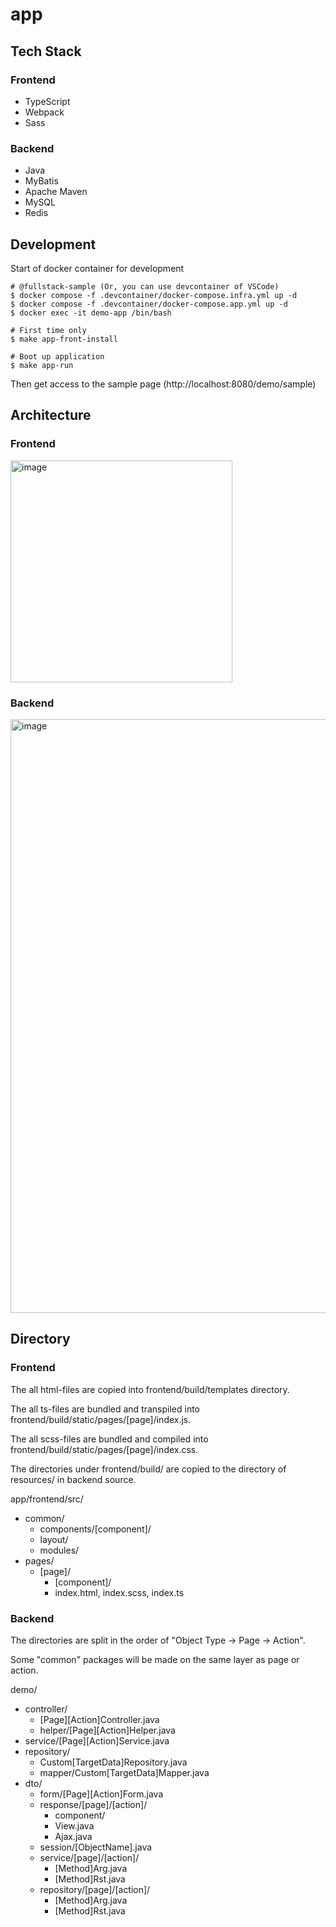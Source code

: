 # app

## Tech Stack
### Frontend
- TypeScript
- Webpack
- Sass

### Backend
- Java
- MyBatis
- Apache Maven
- MySQL
- Redis

## Development

Start of docker container for development
```
# @fullstack-sample (Or, you can use devcontainer of VSCode)
$ docker compose -f .devcontainer/docker-compose.infra.yml up -d
$ docker compose -f .devcontainer/docker-compose.app.yml up -d
$ docker exec -it demo-app /bin/bash

# First time only
$ make app-front-install

# Boot up application
$ make app-run
```

Then get access to the sample page (http://localhost:8080/demo/sample)

## Architecture

### Frontend

<img width="355" alt="image" src="https://github.com/takahiroaoki/fullstack-sample/assets/69064981/b588f240-0a39-4208-8c11-e124a3504cac">


### Backend

<img width="950" alt="image" src="https://github.com/takahiroaoki/fullstack-sample/assets/69064981/39507e86-41fd-4095-9439-f5b5e3402af8">


## Directory
### Frontend

The all html-files are copied into frontend/build/templates directory.

The all ts-files are bundled and transpiled into frontend/build/static/pages/[page]/index.js.

The all scss-files are bundled and compiled into frontend/build/static/pages/[page]/index.css.

The directories under frontend/build/ are copied to the directory of resources/ in backend source.

app/frontend/src/
- common/
  - components/[component]/
  - layout/
  - modules/
- pages/
  - [page]/
    - [component]/
    - index.html, index.scss, index.ts

### Backend

The directories are split in the order of "Object Type -> Page -> Action".

Some "common" packages will be made on the same layer as page or action.

demo/
- controller/
  - [Page][Action]Controller.java
  - helper/[Page][Action]Helper.java
- service/[Page][Action]Service.java
- repository/
  - Custom[TargetData]Repository.java
  - mapper/Custom[TargetData]Mapper.java
- dto/
  - form/[Page][Action]Form.java
  - response/[page]/[action]/
    - component/
    - View.java
    - Ajax.java
  - session/[ObjectName].java
  - service/[page]/[action]/
    - [Method]Arg.java
    - [Method]Rst.java
  - repository/[page]/[action]/
    - [Method]Arg.java
    - [Method]Rst.java
